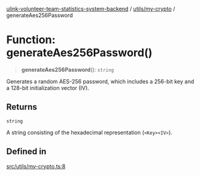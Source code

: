 [ulink-volunteer-team-statistics-system-backend](../wiki/Home) / [utils/my-crypto](../wiki/utils.my-crypto) / generateAes256Password

# Function: generateAes256Password()

> **generateAes256Password**(): `string`

Generates a random AES-256 password, which includes a 256-bit key and a 128-bit initialization vector (IV).

## Returns

`string`

A string consisting of the hexadecimal representation (`<Key><IV>`).

## Defined in

[src/utils/my-crypto.ts:8](https://github.com/Ulink-Volunteer-Team/statistics-system/blob/main/src/utils/my-crypto.ts#L8)
